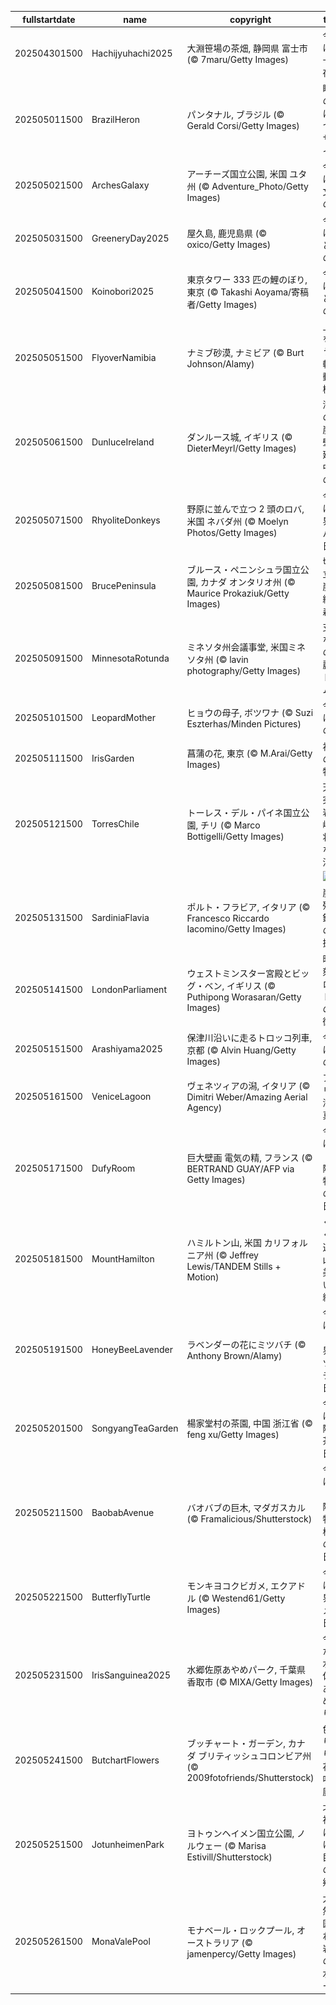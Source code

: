 |fullstartdate|name|copyright|title|image|
|--|--|--|--|--|
202504301500|Hachijyuhachi2025|大淵笹場の茶畑, 静岡県 富士市 (© 7maru/Getty Images)|今日は八十八夜|![](/ja-JP/2025/05/202504301500Hachijyuhachi2025.jpg)|
202505011500|BrazilHeron|パンタナル, ブラジル (© Gerald Corsi/Getty Images)|睡蓮の上に立つササゴイ|![](/ja-JP/2025/05/202505011500BrazilHeron.jpg)|
202505021500|ArchesGalaxy|アーチーズ国立公園, 米国 ユタ州 (© Adventure_Photo/Getty Images)|今日は天文学の日|![](/ja-JP/2025/05/202505021500ArchesGalaxy.jpg)|
202505031500|GreeneryDay2025|屋久島, 鹿児島県 (© oxico/Getty Images)|今日はみどりの日|![](/ja-JP/2025/05/202505031500GreeneryDay2025.jpg)|
202505041500|Koinobori2025|東京タワー 333 匹の鯉のぼり, 東京 (© Takashi Aoyama/寄稿者/Getty Images)|今日はこどもの日|![](/ja-JP/2025/05/202505041500Koinobori2025.jpg)|
202505051500|FlyoverNamibia|ナミブ砂漠, ナミビア (© Burt Johnson/Alamy)|上空を舞う超軽量動力機|![](/ja-JP/2025/05/202505051500FlyoverNamibia.jpg)|
202505061500|DunluceIreland|ダンルース城, イギリス (© DieterMeyrl/Getty Images)|海岸の断崖絶壁に建つ中世の城|![](/ja-JP/2025/05/202505061500DunluceIreland.jpg)|
202505071500|RhyoliteDonkeys|野原に並んで立つ 2 頭のロバ, 米国 ネバダ州 (© Moelyn Photos/Getty Images)|今日は世界ロバの日|![](/ja-JP/2025/05/202505071500RhyoliteDonkeys.jpg)|
202505081500|BrucePeninsula|ブルース・ペニンシュラ国立公園, カナダ オンタリオ州 (© Maurice Prokaziuk/Getty Images)|切り立つ崖と緑の森|![](/ja-JP/2025/05/202505081500BrucePeninsula.jpg)|
202505091500|MinnesotaRotunda|ミネソタ州会議事堂, 米国ミネソタ州 (© lavin photography/Getty Images)|支柱なしの壮麗なドーム|![](/ja-JP/2025/05/202505091500MinnesotaRotunda.jpg)|
202505101500|LeopardMother|ヒョウの母子, ボツワナ (© Suzi Eszterhas/Minden Pictures)|今日は母の日|![](/ja-JP/2025/05/202505101500LeopardMother.jpg)|
202505111500|IrisGarden|菖蒲の花, 東京 (© M.Arai/Getty Images)|初夏の風物詩|![](/ja-JP/2025/05/202505111500IrisGarden.jpg)|
202505121500|TorresChile|トーレス・デル・パイネ国立公園, チリ (© Marco Bottigelli/Getty Images)|天を突く岩の峰と壮麗な氷河|![](/ja-JP/2025/05/202505121500TorresChile.jpg)|
||||![](/ja-JP/2025/05/.jpg)|
202505131500|SardiniaFlavia|ポルト・フラビア, イタリア (© Francesco Riccardo Iacomino/Getty Images)|崖に残る鉱山の採掘跡|![](/ja-JP/2025/05/202505131500SardiniaFlavia.jpg)|
202505141500|LondonParliament|ウェストミンスター宮殿とビッグ・ベン, イギリス (© Puthipong Worasaran/Getty Images)|時を刻むロンドンの象徴|![](/ja-JP/2025/05/202505141500LondonParliament.jpg)|
202505151500|Arashiyama2025|保津川沿いに走るトロッコ列車, 京都 (© Alvin Huang/Getty Images)|今日は旅の日|![](/ja-JP/2025/05/202505151500Arashiyama2025.jpg)|
202505161500|VeniceLagoon|ヴェネツィアの潟, イタリア (© Dimitri Weber/Amazing Aerial Agency)|アドリア海の真珠|![](/ja-JP/2025/05/202505161500VeniceLagoon.jpg)|
202505171500|DufyRoom|巨大壁画 電気の精, フランス (© BERTRAND GUAY/AFP via Getty Images)|今日は「国際博物館の日」|![](/ja-JP/2025/05/202505171500DufyRoom.jpg)|
202505181500|MountHamilton|ハミルトン山, 米国 カリフォルニア州 (© Jeffrey Lewis/TANDEM Stills + Motion)|くねくね道と山の美しい稜線|![](/ja-JP/2025/05/202505181500MountHamilton.jpg)|
202505191500|HoneyBeeLavender|ラベンダーの花にミツバチ (© Anthony Brown/Alamy)|今日は「世界ミツバチの日」|![](/ja-JP/2025/05/202505191500HoneyBeeLavender.jpg)|
202505201500|SongyangTeaGarden|楊家堂村の茶園, 中国 浙江省 (© feng xu/Getty Images)|今日は国際お茶の日|![](/ja-JP/2025/05/202505201500SongyangTeaGarden.jpg)|
202505211500|BaobabAvenue|バオバブの巨木, マダガスカル (© Framalicious/Shutterstock)|今日は「国際生物多様性の日」|![](/ja-JP/2025/05/202505211500BaobabAvenue.jpg)|
202505221500|ButterflyTurtle|モンキヨコクビガメ, エクアドル (© Westend61/Getty Images)|今日は世界カメの日|![](/ja-JP/2025/05/202505221500ButterflyTurtle.jpg)|
202505231500|IrisSanguinea2025|水郷佐原あやめパーク, 千葉県 香取市 (© MIXA/Getty Images)|今日から水郷佐原あやめ祭り|![](/ja-JP/2025/05/202505231500IrisSanguinea2025.jpg)|
202505241500|ButchartFlowers|ブッチャート・ガーデン,  カナダ ブリティッシュコロンビア州 (© 2009fotofriends/Shutterstock)|色とりどりの花が咲く庭園|![](/ja-JP/2025/05/202505241500ButchartFlowers.jpg)|
202505251500|JotunheimenPark|ヨトゥンヘイメン国立公園, ノルウェー (© Marisa Estivill/Shutterstock)|北欧神話における巨人の故郷|![](/ja-JP/2025/05/202505251500JotunheimenPark.jpg)|
202505261500|MonaValePool|モナベール・ロックプール, オーストラリア (© jamenpercy/Getty Images)|大自然に囲まれた岩場の海水プール|![](/ja-JP/2025/05/202505261500MonaValePool.jpg)|
